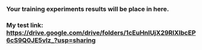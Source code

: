 ### Your training experiments results will be place in here. 
### My test link: https://drive.google.com/drive/folders/1cEuHnIUjX29RlXlbcEP6cS9Q0JE5vlz_?usp=sharing
